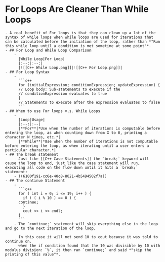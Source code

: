 # For Loops Are Cleaner Than While Loops
	- A real benefit of For loops is that they can clean up a lot of the syntax of while loops when while loops are used for iterations that can be calculated before the initiation of the loop, rather than *"Run this while loop until a condition is met sometime at some point"*.
	- ## For Loop and While Loop Comparison
		-
		  |While Loop|For Loop|
		  |:--:|:--:|
		  |![[C++ While Loop.png]]|![[C++ For Loop.png]]|
	- ## For Loop Syntax
		-
		  ```c++
		  for (initialExpression; conditionExpression; updateExpression) {
		  // Loop body: Sub-statements to execute if the
		  // conditionExpression evaluates to true
		  }
		  // Statements to execute after the expression evaluates to false
		  ```
	- ## When to use For loops v.s. While Loops
		-
		  |Loop|Usage|
		  |:--:|:--|
		  |**For**|*Use when the number of iterations is computable before entering the loop, as when counting down from X to 0, printing a character N times, etc.*|
		  |**While**|*Use when the number of iterations is not computable before entering the loop, as when iterating until a user enters a particular character.*|
	- ## The break statement
		- Just like [[C++ Case Statements]] the `break;` keyword will cause the loop to end, just like the case statement will run, executing all code on the flow down until it hits a `break;` statement:
		- ((6100f191-cc6e-40c8-8021-4b5494502f7a))
	- ## The continue Statement
		-
		  ```c++
		  for ( int i = 0; i <= 19; i++ ) {
		  	if ( ( i % 10 ) == 0 ) {
		  continue;
		  	}
		  	cout << i << endl;
		  }
		  ```
		- The `continue;` statement will skip everything else in the loop and go to the next iteration of the loop.
		  
		  In this case it will not send 10 to cout because it was told to continue on.
		  when the if condition found that the 10 was divisible by 10 with modulus division: `%`, it then ran `continue;` and said *"skip the printing of this value"*.